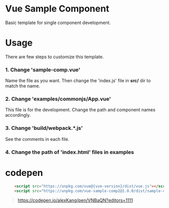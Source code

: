 # Vue Sample Component
Basic template for single component development.

# Usage
There are few steps to customize this template.

### 1. Change 'sample-comp.vue'
Name the file as you want. Then change the 'index.js' file in **src/** dir to match the name.

### 2. Change 'examples/commonjs/App.vue'
This file is for the development. Change the path and component names accordingly.

### 3. Change 'build/webpack.*.js'
See the comments in each file.

### 4. Change the path of 'index.html' files in examples





# codepen

```html
    <script src="https://unpkg.com/vue@{vue-version}/dist/vue.js"></script>
    <script src="https://unpkg.com/vue-sample-comp2@1.0.0/dist/sample-comp.min.js"></script>
```
> https://codepen.io/alexKang/pen/VNBaQN?editors=1111